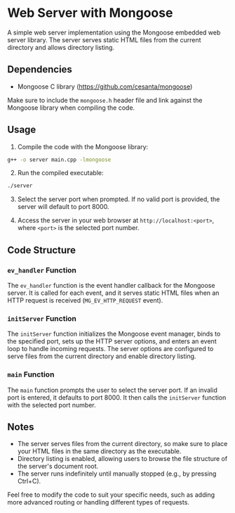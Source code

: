 # Web Server with Mongoose

A simple web server implementation using the Mongoose embedded web server library. The server serves static HTML files from the current directory and allows directory listing.

## Dependencies

- Mongoose C library (https://github.com/cesanta/mongoose)

Make sure to include the `mongoose.h` header file and link against the Mongoose library when compiling the code.

## Usage

1. Compile the code with the Mongoose library:

```bash
g++ -o server main.cpp -lmongoose
```

2. Run the compiled executable:

```bash
./server
```

3. Select the server port when prompted. If no valid port is provided, the server will default to port 8000.

4. Access the server in your web browser at `http://localhost:<port>`, where `<port>` is the selected port number.

## Code Structure

### `ev_handler` Function

The `ev_handler` function is the event handler callback for the Mongoose server. It is called for each event, and it serves static HTML files when an HTTP request is received (`MG_EV_HTTP_REQUEST` event).

### `initServer` Function

The `initServer` function initializes the Mongoose event manager, binds to the specified port, sets up the HTTP server options, and enters an event loop to handle incoming requests. The server options are configured to serve files from the current directory and enable directory listing.

### `main` Function

The `main` function prompts the user to select the server port. If an invalid port is entered, it defaults to port 8000. It then calls the `initServer` function with the selected port number.

## Notes

- The server serves files from the current directory, so make sure to place your HTML files in the same directory as the executable.
- Directory listing is enabled, allowing users to browse the file structure of the server's document root.
- The server runs indefinitely until manually stopped (e.g., by pressing Ctrl+C).

Feel free to modify the code to suit your specific needs, such as adding more advanced routing or handling different types of requests.
